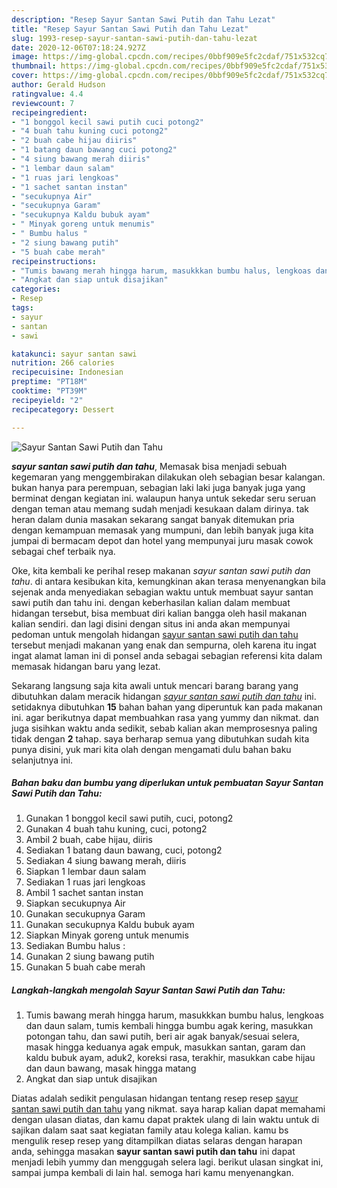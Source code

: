 ```yaml
---
description: "Resep Sayur Santan Sawi Putih dan Tahu Lezat"
title: "Resep Sayur Santan Sawi Putih dan Tahu Lezat"
slug: 1993-resep-sayur-santan-sawi-putih-dan-tahu-lezat
date: 2020-12-06T07:18:24.927Z
image: https://img-global.cpcdn.com/recipes/0bbf909e5fc2cdaf/751x532cq70/sayur-santan-sawi-putih-dan-tahu-foto-resep-utama.jpg
thumbnail: https://img-global.cpcdn.com/recipes/0bbf909e5fc2cdaf/751x532cq70/sayur-santan-sawi-putih-dan-tahu-foto-resep-utama.jpg
cover: https://img-global.cpcdn.com/recipes/0bbf909e5fc2cdaf/751x532cq70/sayur-santan-sawi-putih-dan-tahu-foto-resep-utama.jpg
author: Gerald Hudson
ratingvalue: 4.4
reviewcount: 7
recipeingredient:
- "1 bonggol kecil sawi putih cuci potong2"
- "4 buah tahu kuning cuci potong2"
- "2 buah cabe hijau diiris"
- "1 batang daun bawang cuci potong2"
- "4 siung bawang merah diiris"
- "1 lembar daun salam"
- "1 ruas jari lengkoas"
- "1 sachet santan instan"
- "secukupnya Air"
- "secukupnya Garam"
- "secukupnya Kaldu bubuk ayam"
- " Minyak goreng untuk menumis"
- " Bumbu halus "
- "2 siung bawang putih"
- "5 buah cabe merah"
recipeinstructions:
- "Tumis bawang merah hingga harum, masukkkan bumbu halus, lengkoas dan daun salam, tumis kembali hingga bumbu agak kering, masukkan potongan tahu, dan sawi putih, beri air agak banyak/sesuai selera, masak hingga keduanya agak empuk, masukkan santan, garam dan kaldu bubuk ayam, aduk2, koreksi rasa, terakhir, masukkan cabe hijau dan daun bawang, masak hingga matang"
- "Angkat dan siap untuk disajikan"
categories:
- Resep
tags:
- sayur
- santan
- sawi

katakunci: sayur santan sawi 
nutrition: 266 calories
recipecuisine: Indonesian
preptime: "PT18M"
cooktime: "PT39M"
recipeyield: "2"
recipecategory: Dessert

---
```



![Sayur Santan Sawi Putih dan Tahu](https://img-global.cpcdn.com/recipes/0bbf909e5fc2cdaf/751x532cq70/sayur-santan-sawi-putih-dan-tahu-foto-resep-utama.jpg)

<b><i>sayur santan sawi putih dan tahu</i></b>, Memasak bisa menjadi sebuah kegemaran yang menggembirakan dilakukan oleh sebagian besar kalangan. bukan hanya para perempuan, sebagian laki laki juga banyak juga yang berminat dengan kegiatan ini. walaupun hanya untuk sekedar seru seruan dengan teman atau memang sudah menjadi kesukaan dalam dirinya. tak heran dalam dunia masakan sekarang sangat banyak ditemukan pria dengan kemampuan memasak yang mumpuni, dan lebih banyak juga kita jumpai di bermacam depot dan hotel yang mempunyai juru masak cowok sebagai chef terbaik nya.

Oke, kita kembali ke perihal resep makanan <i>sayur santan sawi putih dan tahu</i>. di antara kesibukan kita, kemungkinan akan terasa menyenangkan bila sejenak anda menyediakan sebagian waktu untuk membuat sayur santan sawi putih dan tahu ini. dengan keberhasilan kalian dalam membuat hidangan tersebut, bisa membuat diri kalian bangga oleh hasil makanan kalian sendiri. dan lagi disini dengan situs ini anda akan mempunyai pedoman untuk mengolah hidangan <u>sayur santan sawi putih dan tahu</u> tersebut menjadi makanan yang enak dan sempurna, oleh karena itu ingat ingat alamat laman ini di ponsel anda sebagai sebagian referensi kita dalam memasak hidangan baru yang lezat.




Sekarang langsung saja kita awali untuk mencari barang barang yang dibutuhkan dalam meracik hidangan <u><i>sayur santan sawi putih dan tahu</i></u> ini. setidaknya dibutuhkan <b>15</b> bahan bahan yang diperuntuk kan pada makanan ini. agar berikutnya dapat membuahkan rasa yang yummy dan nikmat. dan juga sisihkan waktu anda sedikit, sebab kalian akan memprosesnya paling tidak dengan <b>2</b> tahap. saya berharap semua yang dibutuhkan sudah kita punya disini, yuk mari kita olah dengan mengamati dulu bahan baku selanjutnya ini.

<!--inarticleads1-->

##### Bahan baku dan bumbu yang diperlukan untuk pembuatan Sayur Santan Sawi Putih dan Tahu:

1. Gunakan 1 bonggol kecil sawi putih, cuci, potong2
1. Gunakan 4 buah tahu kuning, cuci, potong2
1. Ambil 2 buah, cabe hijau, diiris
1. Sediakan 1 batang daun bawang, cuci, potong2
1. Sediakan 4 siung bawang merah, diiris
1. Siapkan 1 lembar daun salam
1. Sediakan 1 ruas jari lengkoas
1. Ambil 1 sachet santan instan
1. Siapkan secukupnya Air
1. Gunakan secukupnya Garam
1. Gunakan secukupnya Kaldu bubuk ayam
1. Siapkan  Minyak goreng untuk menumis
1. Sediakan  Bumbu halus :
1. Gunakan 2 siung bawang putih
1. Gunakan 5 buah cabe merah




<!--inarticleads2-->

##### Langkah-langkah mengolah Sayur Santan Sawi Putih dan Tahu:

1. Tumis bawang merah hingga harum, masukkkan bumbu halus, lengkoas dan daun salam, tumis kembali hingga bumbu agak kering, masukkan potongan tahu, dan sawi putih, beri air agak banyak/sesuai selera, masak hingga keduanya agak empuk, masukkan santan, garam dan kaldu bubuk ayam, aduk2, koreksi rasa, terakhir, masukkan cabe hijau dan daun bawang, masak hingga matang
1. Angkat dan siap untuk disajikan




Diatas adalah sedikit pengulasan hidangan tentang resep resep <u>sayur santan sawi putih dan tahu</u> yang nikmat. saya harap kalian dapat memahami dengan ulasan diatas, dan kamu dapat praktek ulang di lain waktu untuk di sajikan dalam saat saat kegiatan family atau kolega kalian. kamu bs mengulik resep resep yang ditampilkan diatas selaras dengan harapan anda, sehingga masakan <b>sayur santan sawi putih dan tahu</b> ini dapat menjadi lebih yummy dan menggugah selera lagi. berikut ulasan singkat ini, sampai jumpa kembali di lain hal. semoga hari kamu menyenangkan.
